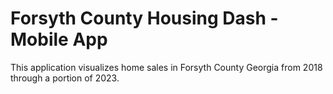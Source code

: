 # Forsyth County Housing Dash - Mobile App

This application visualizes home sales in Forsyth County Georgia from 2018 through a portion of 2023. 
